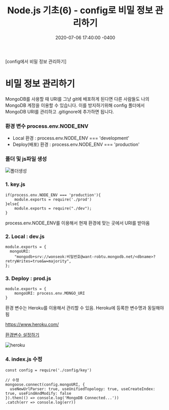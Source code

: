 ﻿---
title: "Node.js 기초(6) - config로 비밀 정보 관리하기"
date: 2020-07-06 17:40:00 -0400
categories: Study
---

[config에서 비밀 정보 관리하기]



# 비밀 정보 관리하기

MongoDB를 사용할 때 URI를 그냥 git에 배포하게 된다면 다른 사람들도 나의 MongoDB 계정을 이용할 수 있습니다. 이를 방지하기위해 config 폴더에서 MongoDB URI를 관리하고 .gitignore에 추가하면 됩니다.



### 환경 변수 process.env.NODE_ENV 

- Local 환경 :  process.env.NODE_ENV === 'development'
- Deploy(배포) 환경 : process.env.NODE_ENV === 'production'



### 폴더 및 js파일 생성



![폴더생성](../../assets/images/study/node6/폴더생성.PNG)



### 1. key.js

```
if(process.env.NODE_ENV === 'production'){
    module.exports = require('./prod')
}else{
    module.exports = require("./dev");
}
```

process.env.NODE_ENV를 이용해서 현재 환경에 맞는 곳에서 URI를 받아옴



### 2. Local : dev.js

```
module.exports = {
  mongoURI:
    "mongodb+srv://wonseok:비밀번호@want-robtu.mongodb.net/<dbname>?retryWrites=true&w=majority",
};
```



### 3. Deploy : prod.js

```
module.exports = {
    mongoURI: process.env.MONGO_URI
}
```

환경 변수는 Heroku를 이용해서 관리할 수 있음. Heroku에 등록한 변수명과 동일해야됨

https://www.heroku.com/

[환경변수 설정하기](https://github.com/woowahan-hee-three/woowa-reservation/wiki/heroku-환경-변수-설정하기)

![heroku](../../assets/images/study/node6/heroku.PNG)



### 4. index.js 수정

```
const config = require('./config/key')

// 수정
mongoose.connect(config.mongoURI, {
  useNewUrlParser: true, useUnifiedTopology: true, useCreateIndex: true, useFindAndModify: false
}).then(() => console.log('MongoDB Connected...'))
.catch(err => console.log(err))
```

